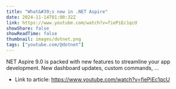 ```yaml
---
title: "What&#39;s new in .NET Aspire"
date: 2024-11-14T01:00:32Z
link: https://www.youtube.com/watch?v=fiePiEc1qcU
showShare: false
showReadTime: false
thumbnail: images/dotnet.png
tags: ["youtube.com/@dotnet"]
---
```

NET Aspire 9.0 is packed with new features to streamline your app development. New dashboard updates, custom commands, ...

- Link to article: https://www.youtube.com/watch?v=fiePiEc1qcU